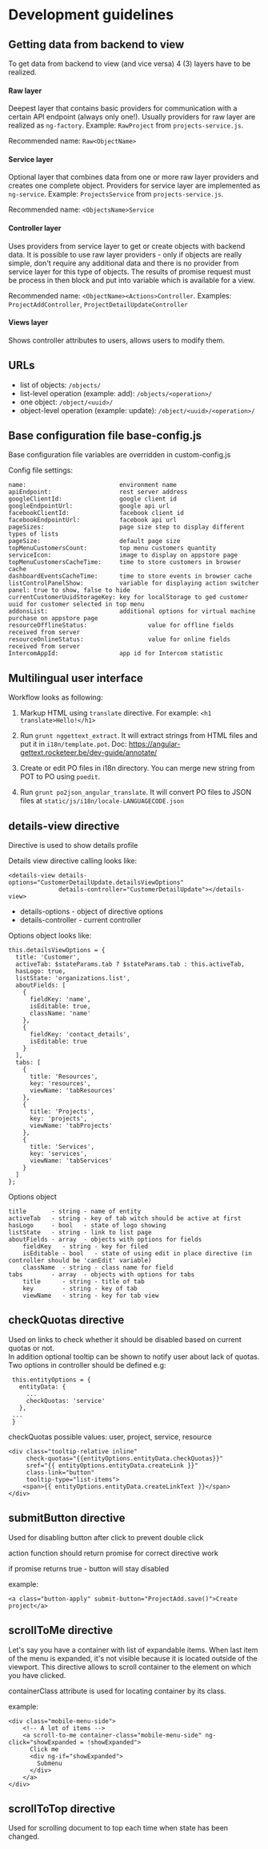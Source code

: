 # Development guidelines

## Getting data from backend to view

To get data from backend to view (and vice versa) 4 (3) layers have to be realized.

#### Raw layer

Deepest layer that contains basic providers for communication with a certain API endpoint (always only one!).
Usually providers for raw layer are realized as `ng-factory`. Example: `RawProject` from `projects-service.js`.

Recommended name: `Raw<ObjectName>`

#### Service layer

Optional layer that combines data from one or more raw layer providers and creates one complete object.
Providers for service layer are implemented as `ng-service`. Example: `ProjectsService` from `projects-service.js`.

Recommended name: `<ObjectsName>Service`

#### Controller layer

Uses providers from service layer to get or create objects with backend data.
It is possible to use raw layer providers - only if objects are really simple, don't require any additional data
and there is no provider from service layer for this type of objects.
The results of promise request must be process in then block and put into variable which is available for a view.

Recommended name: `<ObjectName><Actions>Controller`. Examples: `ProjectAddController`, `ProjectDetailUpdateController`

#### Views layer

Shows controller attributes to users, allows users to modify them.

## URLs

 - list of objects: `/objects/`
 - list-level operation (example: add): `/objects/<operation>/`
 - one object: `/object/<uuid>/`
 - object-level operation (example: update): `/object/<uuid>/<operation>/`

## Base configuration file base-config.js

Base configuration file variables are overridden in custom-config.js

Config file settings:

    name:                          environment name  
    apiEndpoint:                   rest server address   
    googleClientId:                google client id   
    googleEndpointUrl:             google api url   
    facebookClientId:              facebook client id   
    facebookEndpointUrl:           facebook api url   
    pageSizes:                     page size step to display different types of lists   
    pageSize:                      default page size   
    topMenuCustomersCount:         top menu customers quantity  
    serviceIcon:                   image to display on appstore page  
    topMenuCustomersCacheTime:     time to store customers in browser cache  
    dashboardEventsCacheTime:      time to store events in browser cache  
    listControlPanelShow:          variable for displaying action switcher panel: true to show, false to hide 
    currentCustomerUuidStorageKey: key for localStorage to ged customer uuid for customer selected in top menu 
    addonsList:                    additional options for virtual machine purchase on appstore page
    resourceOfflineStatus:                 value for offline fields received from server
    resourceOnlineStatus:                  value for online fields received from server
    IntercomAppId:                 app id for Intercom statistic
 

## Multilingual user interface

Workflow looks as following:

 1. Markup HTML using `translate` directive. For example:
`<h1 translate>Hello!</h1>`

 2. Run `grunt nggettext_extract`. It will extract strings from HTML files and put it in `i18n/template.pot`. Doc: https://angular-gettext.rocketeer.be/dev-guide/annotate/

 3. Create or edit PO files in i18n directory. You can merge new string from POT to PO using `poedit`.

 4. Run `grunt po2json_angular_translate`. It will convert PO files to JSON files at `static/js/i18n/locale-LANGUAGECODE.json`


## details-view directive

  Directive is used to show details profile
  
  Details view directive calling looks like:
  
    <details-view details-options="CustomerDetailUpdate.detailsViewOptions"
                  details-controller="CustomerDetailUpdate"></details-view>
    
  - details-options - object of directive options
  - details-controller - current controller
  
  Options object looks like:
    
    this.detailsViewOptions = {
      title: 'Customer',
      activeTab: $stateParams.tab ? $stateParams.tab : this.activeTab,
      hasLogo: true,
      listState: 'organizations.list',
      aboutFields: [
        {
          fieldKey: 'name',
          isEditable: true,
          className: 'name'
        },
        {
          fieldKey: 'contact_details',
          isEditable: true
        }
      ],
      tabs: [
        {
          title: 'Resources',
          key: 'resources',
          viewName: 'tabResources'
        },
        {
          title: 'Projects',
          key: 'projects',
          viewName: 'tabProjects'
        },
        {
          title: 'Services',
          key: 'services',
          viewName: 'tabServices'
        }
      ]
    };
  
  Options object
  
    title       - string - name of entity
    activeTab   - string - key of tab witch should be active at first
    hasLogo     - bool   - state of logo showing 
    listState   - string - link to list page
    aboutFields - array  - objects with options for fields
        fieldKey   - string - key for filed
        isEditable - bool   - state of using edit in place directive (in controller should be 'canEdit' variable)
        className  - string - class name for field
    tabs        - array  - objects with options for tabs
        title      - string - title of tab
        key        - string - key of tab
        viewName   - string - key for tab view

## checkQuotas directive

Used on links to check whether it should be disabled based on current quotas or not. <br/>
In addition optional tooltip can be shown to notify user about lack of quotas. <br/>
Two options in controller should be defined e.g:

     this.entityOptions = {
       entityData: {
         ...
         checkQuotas: 'service'
       },
     ...
     }

checkQuotas possible values: user, project, service, resource <br/>

    <div class="tooltip-relative inline"
         check-quotas="{{entityOptions.entityData.checkQuotas}}"
         sref="{{ entityOptions.entityData.createLink }}"
         class-link="button"
         tooltip-type="list-items">
        <span>{{ entityOptions.entityData.createLinkText }}</span>
    </div>

## submitButton directive

Used for disabling button after click to prevent double click

action function should return promise for correct directive work

if promise returns true - button will stay disabled

example:

    <a class="button-apply" submit-button="ProjectAdd.save()">Create project</a>

## scrollToMe directive

Let's say you have a container with list of expandable items.
When last item of the menu is expanded, it's not visible because it is located outside of the viewport.
This directive allows to scroll container to the element on which you have clicked.

containerClass attribute is used for locating container by its class.

example:

    <div class="mobile-menu-side">
        <!-- A lot of items -->
        <a scroll-to-me container-class="mobile-menu-side" ng-click="showExpanded = !showExpanded">
          Click me
          <div ng-if="showExpanded">
            Submenu
          </div>
        </a>
    </div>

## scrollToTop directive

Used for scrolling document to top each time when state has been changed.

